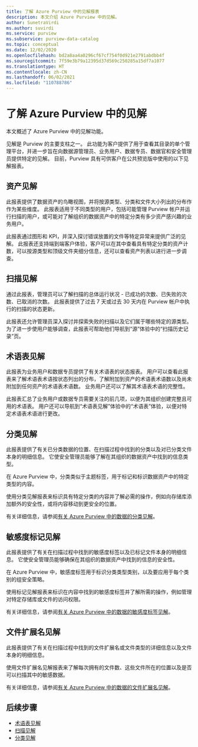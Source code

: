 ```yaml
---
title: 了解 Azure Purview 中的见解报表
description: 本文介绍 Azure Purview 中的见解。
author: SunetraVirdi
ms.author: suvirdi
ms.service: purview
ms.subservice: purview-data-catalog
ms.topic: conceptual
ms.date: 12/02/2020
ms.openlocfilehash: bd2a8aa4a0296cf67cf754f0d921e2791abdbb4f
ms.sourcegitcommit: 7f59e3b79a12395d37d569c250285a15df7a1077
ms.translationtype: HT
ms.contentlocale: zh-CN
ms.lasthandoff: 06/02/2021
ms.locfileid: "110788786"
---
```

# <a name="understand-insights-in-azure-purview"></a>了解 Azure Purview 中的见解

本文概述了 Azure Purview 中的见解功能。

见解是 Purview 的主要支柱之一。 此功能为客户提供了用于查看其目录的单个管理平台，并进一步旨在向数据源管理员、业务用户、数据专员、数据官和安全管理员提供特定的见解。 目前，Purview 具有可供客户在公共预览版中使用的以下见解报表。

## <a name="asset-insights"></a>资产见解

此报表提供了数据资产的鸟瞰视图，并将按源类型、分类和文件大小列出的分布作作为某些维度。 此报表适用于不同类型的用户，包括可能管理 Purview 帐户并运行扫描的用户，或可能对了解组织的数据资产中的特定分类有多少资产感兴趣的业务用户。 

此报表通过图形和 KPI，并深入探讨错误放置的文件等特定异常来提供广泛的见解。 此报表还支持端到端客户体验，客户可以在其中查看具有特定分类的资产计数，可以按源类型和顶级文件夹细分信息，还可以查看资产列表以进行进一步调查。

## <a name="scan-insights"></a>扫描见解

通过此报表，管理员可以了解扫描的总体运行状况 - 已成功的次数、已失败的次数、已取消的次数。 此报表提供了过去 7 天或过去 30 天内在 Purview 帐户中执行的扫描的状态更新。

此报表还允许管理员深入探讨并探索失败的扫描以及它们属于哪些特定的源类型。 为了进一步使用户能够调查，此报表可帮助他们导航到“源”体验中的“扫描历史记录”页。

## <a name="glossary-insights"></a>术语表见解

此报表为业务用户和数据专员提供了有关术语表的状态报表。 用户可以查看此报表来了解术语表术语按状态列出的分布，了解附加到资产的术语表术语数以及尚未附加到任何资产的术语表术语数。 业务用户还可以了解其术语表术语的完整性。 

此报表汇总了业务用户或数据专员需要关注的前几项，以便为其组织创建完整且可用的术语表。 用户还可以导航到“术语表见解”体验中的“术语表”体验，以便对特定术语表术语进行更改。

## <a name="classification-insights"></a>分类见解

此报表提供了有关已分类数据的位置、在扫描过程中找到的分类以及对已分类文件本身的明细信息。 它使安全管理员能够了解在其组织的数据资产中找到的信息类型。 

在 Azure Purview 中，分类类似于主题标签，用于标记和标识数据资产中的特定类型的内容。

使用分类见解报表来标识具有特定分类的内容并了解必需的操作，例如向存储库添加额外的安全性，或将内容移动到更安全的位置。

有关详细信息，请参阅[有关 Azure Purview 中的数据的分类见解](classification-insights.md)。

## <a name="sensitivity-labeling-insights"></a>敏感度标记见解

此报表提供了有关在扫描过程中找到的敏感度标签以及已标记文件本身的明细信息。 它使安全管理员能够确保在其组织的数据资产中找到的信息的安全性。 

在 Azure Purview 中，敏感度标签用于标识分类类型类别，以及要应用于每个类别的组安全策略。

使用标记见解报表来标识在内容中找到的敏感度标签并了解所需的操作，例如管理对特定存储库或文件的访问权限。

有关详细信息，请参阅[有关 Azure Purview 中的数据的敏感度标签见解](sensitivity-insights.md)。

## <a name="file-extension-insights"></a>文件扩展名见解

此报表提供了有关在扫描过程中找到的文件扩展名或文件类型的详细信息以及文件本身的明细信息。 

使用文件扩展名见解报表来了解每次拥有的文件数、这些文件所在的位置以及是否可以扫描其中的敏感数据。

有关详细信息，请参阅[有关 Azure Purview 中的数据的文件扩展名见解](file-extension-insights.md)。

## <a name="next-steps"></a>后续步骤

* [术语表见解](glossary-insights.md)
* [扫描见解](scan-insights.md)
* [分类见解](./classification-insights.md)
